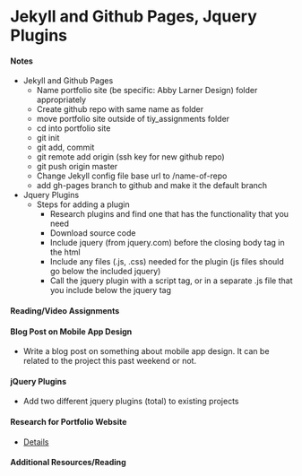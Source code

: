 # Jekyll and Github Pages, Jquery Plugins

#### Notes
- Jekyll and Github Pages
  + Name portfolio site (be specific: Abby Larner Design) folder appropriately
  + Create github repo with same name as folder
  + move portfolio site outside of tiy_assignments folder
  + cd into portfolio site
  + git init
  + git add, commit
  + git remote add origin (ssh key for new github repo)
  + git push origin master
  + Change Jekyll config file base url to /name-of-repo
  + add gh-pages branch to github and make it the default branch
- Jquery Plugins
  + Steps for adding a plugin
    * Research plugins and find one that has the functionality that you need
    * Download source code
    * Include jquery (from jquery.com) before the closing body tag in the html
    * Include any files (.js, .css) needed for the plugin (js files should go below the included jquery)
    * Call the jquery plugin with a script tag, or in a separate .js file that you include below the jquery tag

#### Reading/Video Assignments

#### Blog Post on Mobile App Design
- Write a blog post on something about mobile app design.  It can be related to the project this past weekend or not.

#### jQuery Plugins
- Add two different jquery plugins (total) to existing projects

#### Research for Portfolio Website
- [Details](assignments/porfolio-research.md)

#### Additional Resources/Reading




